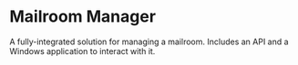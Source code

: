 # Mailroom Manager
 A fully-integrated solution for managing a mailroom. Includes an API and a Windows application to interact with it.
